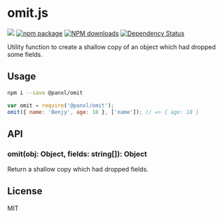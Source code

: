# omit.js

[![](https://img.shields.io/travis/benjycui/omit.js.svg?style=flat-square)](https://travis-ci.org/benjycui/omit.js) [![npm package](https://img.shields.io/npm/v/omit.js.svg?style=flat-square)](https://www.npmjs.org/package/omit.js) [![NPM downloads](http://img.shields.io/npm/dm/omit.js.svg?style=flat-square)](https://npmjs.org/package/omit.js) [![Dependency Status](https://david-dm.org/benjycui/omit.js.svg?style=flat-square)](https://david-dm.org/benjycui/omit.js)

Utility function to create a shallow copy of an object which had dropped some fields.

## Usage

```bash
npm i --save @panxl/omit
```

```js
var omit = require('@panxl/omit');
omit({ name: 'Benjy', age: 18 }, ['name']); // => { age: 18 }
```

## API

### omit(obj: Object, fields: string[]): Object

Return a shallow copy which had dropped fields.

## License

MIT
